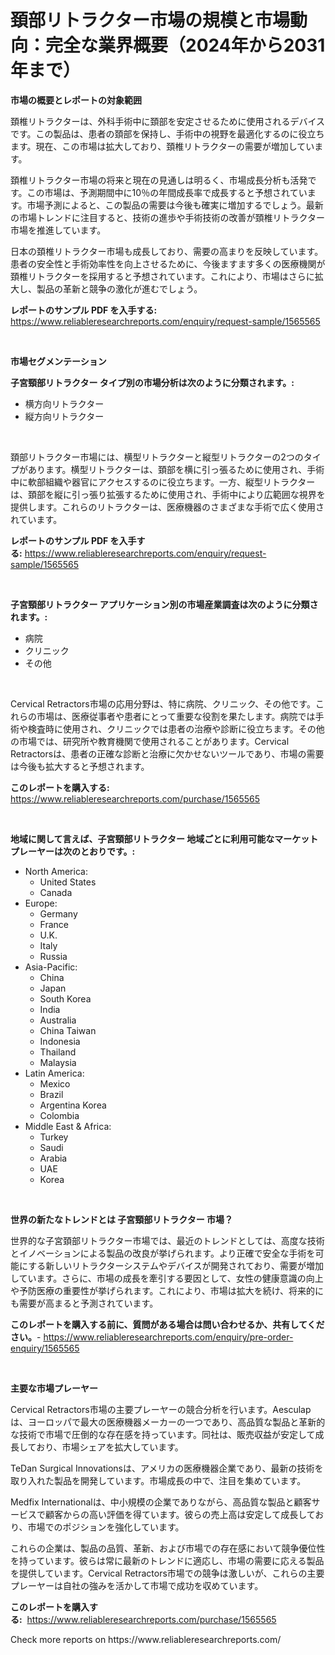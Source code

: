<p><h1>頚部リトラクター市場の規模と市場動向：完全な業界概要（2024年から2031年まで）</h1></p><p><strong>市場の概要とレポートの対象範囲</strong></p>
<p><p>頚椎リトラクターは、外科手術中に頚部を安定させるために使用されるデバイスです。この製品は、患者の頚部を保持し、手術中の視野を最適化するのに役立ちます。現在、この市場は拡大しており、頚椎リトラクターの需要が増加しています。</p><p>頚椎リトラクター市場の将来と現在の見通しは明るく、市場成長分析も活発です。この市場は、予測期間中に10％の年間成長率で成長すると予想されています。市場予測によると、この製品の需要は今後も確実に増加するでしょう。最新の市場トレンドに注目すると、技術の進歩や手術技術の改善が頚椎リトラクター市場を推進しています。</p><p>日本の頚椎リトラクター市場も成長しており、需要の高まりを反映しています。患者の安全性と手術効率性を向上させるために、今後ますます多くの医療機関が頚椎リトラクターを採用すると予想されています。これにより、市場はさらに拡大し、製品の革新と競争の激化が進むでしょう。</p></p>
<p><strong>レポートのサンプル PDF を入手する:</strong> <a href="https://www.reliableresearchreports.com/enquiry/request-sample/1565565">https://www.reliableresearchreports.com/enquiry/request-sample/1565565</a></p>
<p>&nbsp;</p>
<p><strong>市場セグメンテーション</strong></p>
<p><strong>子宮頸部リトラクター タイプ別の市場分析は次のように分類されます。:</strong></p>
<p><ul><li>横方向リトラクター</li><li>縦方向リトラクター</li></ul></p>
<p>&nbsp;</p>
<p><p>頚部リトラクター市場には、横型リトラクターと縦型リトラクターの2つのタイプがあります。横型リトラクターは、頚部を横に引っ張るために使用され、手術中に軟部組織や器官にアクセスするのに役立ちます。一方、縦型リトラクターは、頚部を縦に引っ張り拡張するために使用され、手術中により広範囲な視界を提供します。これらのリトラクターは、医療機器のさまざまな手術で広く使用されています。</p></p>
<p><strong>レポートのサンプル PDF を入手する:</strong>&nbsp;<a href="https://www.reliableresearchreports.com/enquiry/request-sample/1565565">https://www.reliableresearchreports.com/enquiry/request-sample/1565565</a></p>
<p>&nbsp;</p>
<p><strong> 子宮頸部リトラクター アプリケーション別の市場産業調査は次のように分類されます。:</strong></p>
<p><ul><li>病院</li><li>クリニック</li><li>その他</li></ul></p>
<p>&nbsp;</p>
<p><p>Cervical Retractors市場の応用分野は、特に病院、クリニック、その他です。これらの市場は、医療従事者や患者にとって重要な役割を果たします。病院では手術や検査時に使用され、クリニックでは患者の治療や診断に役立ちます。その他の市場では、研究所や教育機関で使用されることがあります。Cervical Retractorsは、患者の正確な診断と治療に欠かせないツールであり、市場の需要は今後も拡大すると予想されます。</p></p>
<p><strong>このレポートを購入する:</strong>&nbsp; <a href="https://www.reliableresearchreports.com/purchase/1565565">https://www.reliableresearchreports.com/purchase/1565565</a></p>
<p>&nbsp;</p>
<p><strong>地域に関して言えば、子宮頸部リトラクター 地域ごとに利用可能なマーケットプレーヤーは次のとおりです。:</strong></p>
<p><ul>
    <li>
        North America:
        <ul>
            <li>United States</li>
            <li>Canada</li>
        </ul>
    </li>
    <li>
        Europe:
        <ul>
            <li>Germany</li>
            <li>France</li>
            <li>U.K.</li>
            <li>Italy</li>
            <li>Russia</li>
        </ul>
    </li>
    <li>
        Asia-Pacific:
        <ul>
            <li>China</li>
            <li>Japan</li>
            <li>South Korea</li>
            <li>India</li>
            <li>Australia</li>
            <li>China Taiwan</li>
            <li>Indonesia</li>
            <li>Thailand</li>
            <li>Malaysia</li>
        </ul>
    </li>
    <li>
        Latin America:
        <ul>
            <li>Mexico</li>
            <li>Brazil</li>
            <li>Argentina Korea</li>
            <li>Colombia</li>
        </ul>
    </li>
    <li>
        Middle East & Africa:
        <ul>
            <li>Turkey</li>
            <li>Saudi</li>
            <li>Arabia</li>
            <li>UAE</li>
            <li>Korea</li>
        </ul>
    </li>
    </ul></p>
<p>&nbsp;</p>
<p><strong>世界の新たなトレンドとは 子宮頸部リトラクター 市場？</strong></p>
<p><p>世界的な子宮頚部リトラクター市場では、最近のトレンドとしては、高度な技術とイノベーションによる製品の改良が挙げられます。より正確で安全な手術を可能にする新しいリトラクターシステムやデバイスが開発されており、需要が増加しています。さらに、市場の成長を牽引する要因として、女性の健康意識の向上や予防医療の重要性が挙げられます。これにより、市場は拡大を続け、将来的にも需要が高まると予測されています。</p></p>
<p><strong>このレポートを購入する前に、質問がある場合は問い合わせるか、共有してください。</strong>- <a href="https://www.reliableresearchreports.com/enquiry/pre-order-enquiry/1565565">https://www.reliableresearchreports.com/enquiry/pre-order-enquiry/1565565</a></p>
<p>&nbsp;</p>
<p><strong>主要な市場プレーヤー</strong></p>
<p><p>Cervical Retractors市場の主要プレーヤーの競合分析を行います。Aesculapは、ヨーロッパで最大の医療機器メーカーの一つであり、高品質な製品と革新的な技術で市場で圧倒的な存在感を持っています。同社は、販売収益が安定して成長しており、市場シェアを拡大しています。</p><p>TeDan Surgical Innovationsは、アメリカの医療機器企業であり、最新の技術を取り入れた製品を開発しています。市場成長の中で、注目を集めています。</p><p>Medfix Internationalは、中小規模の企業でありながら、高品質な製品と顧客サービスで顧客からの高い評価を得ています。彼らの売上高は安定して成長しており、市場でのポジションを強化しています。</p><p>これらの企業は、製品の品質、革新、および市場での存在感において競争優位性を持っています。彼らは常に最新のトレンドに適応し、市場の需要に応える製品を提供しています。Cervical Retractors市場での競争は激しいが、これらの主要プレーヤーは自社の強みを活かして市場で成功を収めています。</p></p>
<p><strong>このレポートを購入する:</strong>&nbsp;&nbsp;<a href="https://www.reliableresearchreports.com/purchase/1565565">https://www.reliableresearchreports.com/purchase/1565565</a></p>
<p>Check more reports on https://www.reliableresearchreports.com/</p>